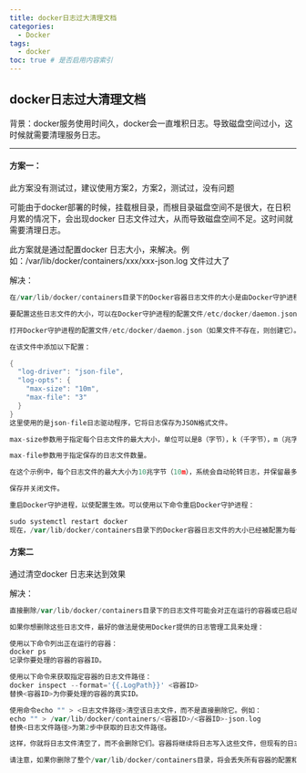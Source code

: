 ```yaml
---
title: docker日志过大清理文档
categories:
  - Docker
tags:
  - docker
toc: true # 是否启用内容索引
---
```


## docker日志过大清理文档

背景：docker服务使用时间久，docker会一直堆积日志。导致磁盘空间过小，这时候就需要清理服务日志。

---

#### 方案一：

此方案没有测试过，建议使用方案2，方案2，测试过，没有问题

可能由于docker部署的时候，挂载根目录，而根目录磁盘空间不是很大，在日积月累的情况下，会出现docker 日志文件过大，从而导致磁盘空间不足。这时间就需要清理日志。

此方案就是通过配置docker 日志大小，来解决。例如：/var/lib/docker/containers/xxx/xxx-json.log 文件过大了

解决：

```go
在/var/lib/docker/containers目录下的Docker容器日志文件的大小是由Docker守护进程中的日志驱动程序配置决定的。默认情况下，Docker使用的是json-file日志驱动程序。

要配置这些日志文件的大小，可以在Docker守护进程的配置文件/etc/docker/daemon.json中添加日志驱动程序参数。以下是一种配置日志文件大小的方法：

打开Docker守护进程的配置文件/etc/docker/daemon.json（如果文件不存在，则创建它）。

在该文件中添加以下配置：

{
  "log-driver": "json-file",
  "log-opts": {
    "max-size": "10m",
    "max-file": "3"
  }
}
这里使用的是json-file日志驱动程序，它将日志保存为JSON格式文件。

max-size参数用于指定每个日志文件的最大大小，单位可以是B（字节），k（千字节），m（兆字节）或g（吉字节）。

max-file参数用于指定保存的日志文件数量。

在这个示例中，每个日志文件的最大大小为10兆字节（10m），系统会自动轮转日志，并保留最多3个日志文件。

保存并关闭文件。

重启Docker守护进程，以使配置生效。可以使用以下命令重启Docker守护进程：

sudo systemctl restart docker
现在，/var/lib/docker/containers目录下的Docker容器日志文件的大小已经被配置为每个文件最大为10兆字节，最多保留3个文件。请注意，这对于新的容器会生效，对于已经运行的容器需要进行其他操作以使其生效。
```



#### 方案二

通过清空docker 日志来达到效果

解决：

```go
直接删除/var/lib/docker/containers目录下的日志文件可能会对正在运行的容器或已启动的服务产生不可预测的影响，因为容器的运行依赖于这些日志文件。虽然删除日志文件不会直接影响容器的运行，但会导致你无法查看容器的日志记录。

如果你想删除这些日志文件，最好的做法是使用Docker提供的日志管理工具来处理：

使用以下命令列出正在运行的容器：
docker ps
记录你要处理的容器的容器ID。

使用以下命令来获取指定容器的日志文件路径：
docker inspect --format='{{.LogPath}}' <容器ID>
替换<容器ID>为你要处理的容器的真实ID。

使用命令echo "" > <日志文件路径>清空该日志文件，而不是直接删除它。例如：
echo "" > /var/lib/docker/containers/<容器ID>/<容器ID>-json.log
替换<日志文件路径>为第2步中获取的日志文件路径。

这样，你就将日志文件清空了，而不会删除它们。容器将继续将日志写入这些文件，但现有的日志将被清空。

请注意，如果你删除了整个/var/lib/docker/containers目录，将会丢失所有容器的配置和数据，包括正在运行的容器。如果需要删除整个目录，最好通过停止和删除容器后删除整个目录，并确保有备份所有重要的容器配置和数据。
```

